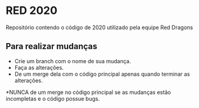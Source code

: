 
# RED 2020

Repositório contendo o código de 2020 utilizado pela equipe Red Dragons

## Para realizar mudanças
- Crie um branch com o nome de sua mudança.
- Faça as alterações.
- De um merge dela com o código principal apenas quando terminar as alterações.

*NUNCA de um merge no código principal se as mudanças estão incompletas e o código possue bugs.
